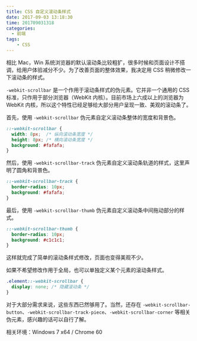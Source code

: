 ```yaml
---
title: CSS 自定义滚动条样式
date: 2017-09-03 13:18:30
time: 201709031318
categories:
  - 前端
tags:
	- CSS
---
```


相比 Mac，Win 系统浏览器的默认滚动条比较粗犷，很多时候和页面设计不搭调，给用户体验减分不少。为了改善页面的整体效果，我决定用 CSS 稍微修改一下滚动条的样式。

<!-- more -->

`-webkit-scrollbar` 是一个作用于滚动条样式的伪元素。它并非一个通用的 CSS 标准，只作用于部分浏览器（WebKit 内核）。目前市场上六成以上的浏览器为 WebKit 内核，所以这个特性已经足够给大部分用户呈现一致、美观的滚动条了。

首先，使用 `-webkit-scrollbar` 伪元素自定义滚动条整体的宽度和背景色。

``` css
::-webkit-scrollbar {
  width: 8px;  /* 纵向滚动条宽度 */
  height: 8px; /* 横向滚动条宽度 */
  background: #fafafa;
}
```

然后，使用 `-webkit-scrollbar-track` 伪元素自定义滚动条轨道的样式，这里声明了圆角和背景色。

``` css
::-webkit-scrollbar-track {
  border-radius: 10px;
  background: #fafafa;
}
```

最后，使用 `-webkit-scrollbar-thumb` 伪元素自定义滚动条中间拖动部分的样式。

``` css
::-webkit-scrollbar-thumb {
  border-radius: 10px;
  background: #c1c1c1;
}
```

这样就完成了简单的滚动条样式修改，页面也变得美观不少。

如果不希望修改作用于全局，也可以单独定义某个元素的滚动条样式。

``` css
.element::-webkit-scrollbar {
  display: none; /* 隐藏滚动条 */
}
```

对于大部分需求来说，这些东西已然够用了。当然，还存在 `-webkit-scrollbar-button`、`-webkit-scrollbar-track-piece`、`-webkit-scrollbar-corner` 等相关伪元素，感兴趣的话可以自行了解。

相关环境：Windows 7 x64 / Chrome 60